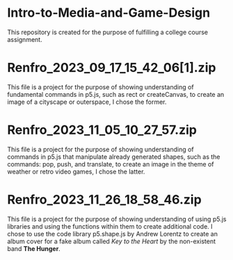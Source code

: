 # Intro-to-Media-and-Game-Design
This repository is created for the purpose of fulfilling a college course assignment.
# Renfro_2023_09_17_15_42_06[1].zip
This file is a project for the purpose of showing understanding of fundamental commands in p5.js, such as rect or createCanvas, to create an image of a cityscape or outerspace, I chose the former.
# Renfro_2023_11_05_10_27_57.zip
This file is a project for the purpose of showing understanding of commands in p5.js that manipulate already generated shapes, such as the commands: pop, push, and translate, to create an image in the theme of weather or retro video games, I chose the latter.
# Renfro_2023_11_26_18_58_46.zip
This file is a project for the purpose of showing understanding of using p5.js libraries and using the functions within them to create additional code. I chose to use the code library p5.shape.js by Andrew Lorentz to create an album cover for a fake album called _Key to the Heart_ by the non-existent band **The Hunger**.
